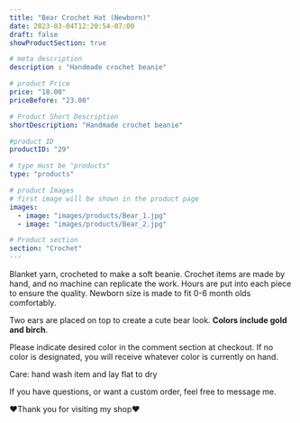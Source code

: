 ```yaml
---
title: "Bear Crochet Hat (Newborn)"
date: 2023-03-04T12:20:54-07:00
draft: false
showProductSection: true

# meta description
description : "Handmade crochet beanie"

# product Price
price: "18.00"
priceBefore: "23.00"

# Product Short Description
shortDescription: "Handmade crochet beanie"

#product ID
productID: "29"

# type must be "products"
type: "products"

# product Images
# first image will be shown in the product page
images:
  - image: "images/products/Bear_1.jpg"
  - image: "images/products/Bear_2.jpg"

# Product section
section: "Crochet"
---
```


Blanket yarn, crocheted to make a soft beanie. Crochet items are made by hand, and no machine can replicate the work. Hours are put into each piece to ensure the quality. Newborn size is made to fit 0-6 month olds comfortably.

Two ears are placed on top to create a cute bear look. **Colors include gold and birch**.

Please indicate desired color in the comment section at checkout. If no color is designated, you will receive whatever color is currently on hand.

Care: hand wash item and lay flat to dry

If you have questions, or want a custom order, feel free to message me.

❤Thank you for visiting my shop❤

